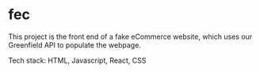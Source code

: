 # fec

This project is the front end of a fake eCommerce website, which uses our Greenfield API to populate the webpage.

Tech stack: HTML, Javascript, React, CSS
